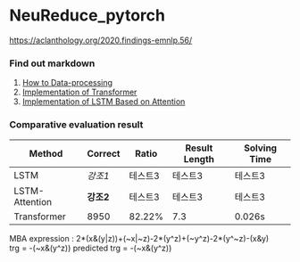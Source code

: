 # NeuReduce_pytorch
https://aclanthology.org/2020.findings-emnlp.56/

### Find out markdown
1. [How to Data-processing](https://github.com/DolceLatte/NeuReduce_pytorch/blob/main/How%20to%20Data%20pre-processing.md)<br/>
2. [Implementation of Transformer](https://github.com/DolceLatte/NeuReduce_pytorch/blob/main/Model_summary.md)<br/>
3. [Implementation of LSTM Based on Attention](https://github.com/DolceLatte/NeuReduce_pytorch/blob/main/LSTM.md)<br/>

### Comparative evaluation result
|Method|Correct|Ratio|Result Length|Solving Time
|---|---|---|---|---|
|LSTM|*강조1*|테스트3|테스트3|테스트3|
|LSTM-Attention|**강조2**|테스트3|테스트3|테스트3|
|Transformer|8950|82.22%|7.3|0.026s|


MBA expression : 2*(x&(y|z))+(~x|~z)-2*(y^z)+(~y^z)-2*(y^~z)-(x&y) <br/>
trg 		= -(~x&(y^z))
predicted trg 	= -(~x&(y^z))

